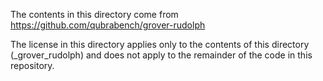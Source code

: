 The contents in this directory come from https://github.com/qubrabench/grover-rudolph

The license in this directory applies only to the contents of this directory (_grover_rudolph) and does not apply to the remainder of the code in this repository.